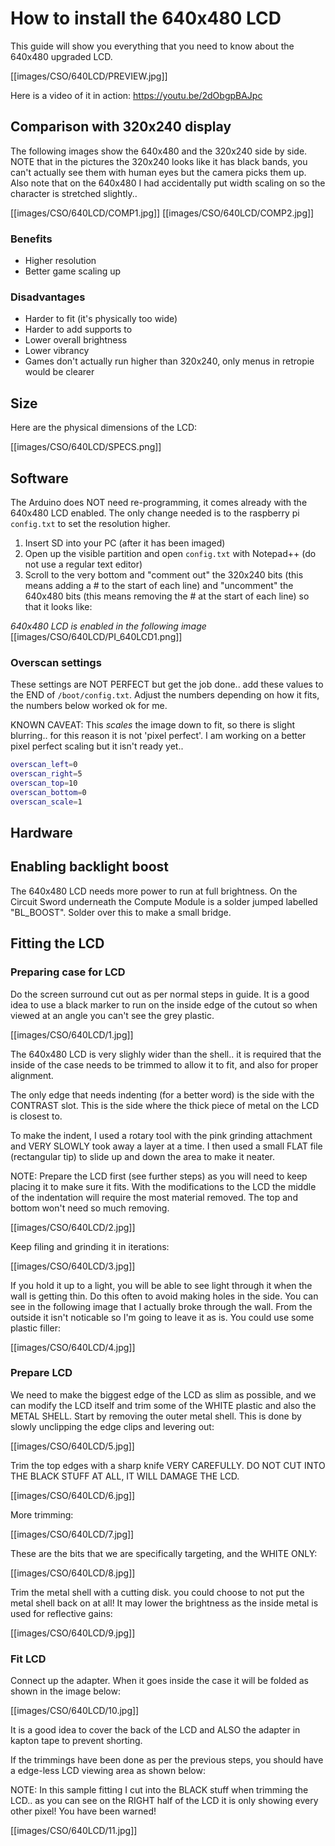 # How to install the 640x480 LCD
This guide will show you everything that you need to know about the 640x480 upgraded LCD.

[[images/CSO/640LCD/PREVIEW.jpg]]

Here is a video of it in action: https://youtu.be/2dObgpBAJpc

## Comparison with 320x240 display
The following images show the 640x480 and the 320x240 side by side.
NOTE that in the pictures the 320x240 looks like it has black bands, you can't actually see them with human eyes but the camera picks them up. Also note that on the 640x480 I had accidentally put width scaling on so the character is stretched slightly..

[[images/CSO/640LCD/COMP1.jpg]]
[[images/CSO/640LCD/COMP2.jpg]]

### Benefits
* Higher resolution
* Better game scaling up

### Disadvantages
* Harder to fit (it's physically too wide)
* Harder to add supports to
* Lower overall brightness
* Lower vibrancy
* Games don't actually run higher than 320x240, only menus in retropie would be clearer

## Size
Here are the physical dimensions of the LCD:

[[images/CSO/640LCD/SPECS.png]]

## Software
The Arduino does NOT need re-programming, it comes already with the 640x480 LCD enabled. The only change needed is to the raspberry pi `config.txt` to set the resolution higher.

1. Insert SD into your PC (after it has been imaged)
2. Open up the visible partition and open `config.txt` with Notepad++ (do not use a regular text editor)
3. Scroll to the very bottom and "comment out" the 320x240 bits (this means adding a # to the start of each line) and "uncomment" the 640x480 bits (this means removing the # at the start of each line) so that it looks like:

_640x480 LCD is enabled in the following image_
[[images/CSO/640LCD/PI_640LCD1.png]]

### Overscan settings
These settings are NOT PERFECT but get the job done.. add these values to the END of `/boot/config.txt`. Adjust the numbers depending on how it fits, the numbers below worked ok for me.

KNOWN CAVEAT: This _scales_ the image down to fit, so there is slight blurring.. for this reason it is not 'pixel perfect'. I am working on a better pixel perfect scaling but it isn't ready yet..

``` bash
overscan_left=0
overscan_right=5
overscan_top=10
overscan_bottom=0
overscan_scale=1
```

## Hardware
## Enabling backlight boost
The 640x480 LCD needs more power to run at full brightness. On the Circuit Sword underneath the Compute Module is a solder jumped labelled "BL_BOOST". Solder over this to make a small bridge.

## Fitting the LCD
### Preparing case for LCD
Do the screen surround cut out as per normal steps in guide. It is a good idea to use a black marker to run on the inside edge of the cutout so when viewed at an angle you can't see the grey plastic.

[[images/CSO/640LCD/1.jpg]]

The 640x480 LCD is very slighly wider than the shell.. it is required that the inside of the case needs to be trimmed to allow it to fit, and also for proper alignment.

The only edge that needs indenting (for a better word) is the side with the CONTRAST slot. This is the side where the thick piece of metal on the LCD is closest to.

To make the indent, I used a rotary tool with the pink grinding attachment and VERY SLOWLY took away a layer at a time. I then used a small FLAT file (rectangular tip) to slide up and down the area to make it neater.

NOTE: Prepare the LCD first (see further steps) as you will need to keep placing it to make sure it fits. With the modifications to the LCD the middle of the indentation will require the most material removed. The top and bottom won't need so much removing.

[[images/CSO/640LCD/2.jpg]]

Keep filing and grinding it in iterations:

[[images/CSO/640LCD/3.jpg]]

If you hold it up to a light, you will be able to see light through it when the wall is getting thin. Do this often to avoid making holes in the side. You can see in the following image that I actually broke through the wall. From the outside it isn't noticable so I'm going to leave it as is. You could use some plastic filler:

[[images/CSO/640LCD/4.jpg]]

### Prepare LCD
We need to make the biggest edge of the LCD as slim as possible, and we can modify the LCD itself and trim some of the WHITE plastic and also the METAL SHELL. Start by removing the outer metal shell. This is done by slowly unclipping the edge clips and levering out: 

[[images/CSO/640LCD/5.jpg]]

Trim the top edges with a sharp knife VERY CAREFULLY. DO NOT CUT INTO THE BLACK STUFF AT ALL, IT WILL DAMAGE THE LCD.

[[images/CSO/640LCD/6.jpg]]

More trimming:

[[images/CSO/640LCD/7.jpg]]

These are the bits that we are specifically targeting, and the WHITE ONLY:

[[images/CSO/640LCD/8.jpg]]

Trim the metal shell with a cutting disk. you could choose to not put the metal shell back on at all! It may lower the brightness as the inside metal is used for reflective gains:

[[images/CSO/640LCD/9.jpg]]

### Fit LCD
Connect up the adapter. When it goes inside the case it will be folded as shown in the image below:

[[images/CSO/640LCD/10.jpg]]

It is a good idea to cover the back of the LCD and ALSO the adapter in kapton tape to prevent shorting.

If the trimmings have been done as per the previous steps, you should have a edge-less LCD viewing area as shown below:

NOTE: In this sample fitting I cut into the BLACK stuff when trimming the LCD.. as you can see on the RIGHT half of the LCD it is only showing every other pixel! You have been warned!

[[images/CSO/640LCD/11.jpg]]

